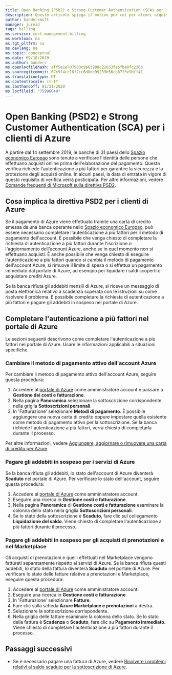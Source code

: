 ```yaml
---
title: Open Banking (PSD2) e Strong Customer Authentication (SCA) per i clienti di Azure
description: Questo articolo spiega il motivo per cui per alcuni acquisti di Azure è necessaria l'autenticazione a più fattori e descrive come completarla.
author: bandersmsft
manager: jureid
tags: billing
ms.service: cost-management-billing
ms.workload: na
ms.tgt_pltfrm: na
ms.devlang: na
ms.topic: conceptual
ms.date: 09/10/2019
ms.author: banders
ms.openlocfilehash: aff5e1e707980c9a63988c22653fa5fba0fc236b
ms.sourcegitcommit: 67e9f4cc16f2cc6d8de99239b56cb87f3e9bff41
ms.translationtype: HT
ms.contentlocale: it-IT
ms.lasthandoff: 01/31/2020
ms.locfileid: "75996040"
---
```

# <a name="open-banking-psd2-and-strong-customer-authentication-sca-for-azure-customers"></a>Open Banking (PSD2) e Strong Customer Authentication (SCA) per i clienti di Azure

A partire dal 14 settembre 2019, le banche di 31 paesi dello [Spazio economico Europao](https://en.wikipedia.org/wiki/European_Economic_Area) sono tenute a verificare l'identità delle persone che effettuano acquisti online prima dell'elaborazione del pagamento. Questa verifica richiede l'autenticazione a più fattori per garantire la sicurezza e la protezione degli acquisti online. In alcuni paesi, la data di entrata in vigore di questo requisito di verifica verrà posticipata. Per altre informazioni, vedere [Domande frequenti di Microsoft sulla direttiva PSD2](https://support.microsoft.com/en-us/help/4517854?preview).

## <a name="what-psd2-means-for-azure-customers"></a>Cosa implica la direttiva PSD2 per i clienti di Azure

Se il pagamento di Azure viene effettuato tramite una carta di credito emessa da una banca operante nello [Spazio economico Europao](https://en.wikipedia.org/wiki/European_Economic_Area), può essere necessario completare l'autenticazione a più fattori per il metodo di pagamento dell'account. È possibile che venga chiesto di completare la richiesta di autenticazione a più fattori durante l'iscrizione o l'aggiornamento dell'account Azure, anche se in quel momento non si effettuano acquisti. È anche possibile che venga chiesto di eseguire l'autenticazione a più fattori quando si cambia il metodo di pagamento dell'account Azure, si rimuove il limite di spesa o si effettua un pagamento immediato dal portale di Azure, ad esempio per liquidare i saldi scoperti o acquistare crediti Azure.

Se la banca rifiuta gli addebiti mensili di Azure, si riceve un messaggio di posta elettronica relativo a scadenza superata con le istruzioni su come risolvere il problema. È possibile completare la richiesta di autenticazione a più fattori e pagare gli addebiti in sospeso nel portale di Azure.

## <a name="complete-multi-factor-authentication-in-the-azure-portal"></a>Completare l'autenticazione a più fattori nel portale di Azure

Le sezioni seguenti descrivono come completare l'autenticazione a più fattori nel portale di Azure. Usare le informazioni applicabili a situazioni specifiche.

### <a name="change-the-active-payment-method-of-your-azure-account"></a>Cambiare il metodo di pagamento attivo dell'account Azure

Per cambiare il metodo di pagamento attivo dell'account Azure, seguire questa procedura:

1. Accedere al [portale di Azure](https://portal.azure.com) come amministratore account e passare a **Gestione dei costi e fatturazione**.
2. Nella pagina **Panoramica** selezionare la sottoscrizione corrispondente nella griglia **Sottoscrizioni personali**.
3. In 'Fatturazione' selezionare **Metodi di pagamento**. È possibile aggiungere una nuova carta di credito oppure impostare quella esistente come metodo di pagamento attivo per la sottoscrizione. Se la banca richiede l'autenticazione a più fattori, verrà chiesto di completarla durante il processo.

Per altre informazioni, vedere [Aggiungere, aggiornare o rimuovere una carta di credito per Azure](change-credit-card.md).

### <a name="settle-outstanding-charges-for-azure-services"></a>Pagare gli addebiti in sospeso per i servizi di Azure

Se la banca rifiuta gli addebiti, lo stato dell'account di Azure diventerà **Scaduto** nel portale di Azure. Per verificare lo stato dell'account, seguire questa procedura:

1. Accedere al [portale di Azure](https://portal.azure.com/) come amministratore account.
2. Eseguire una ricerca in **Gestione costi e fatturazione**.
3. Nella pagina **Panoramica** di **Gestione costi e fatturazione** esaminare la colonna dello stato nella griglia **Sottoscrizioni personali**.
4. Se lo stato della sottoscrizione è **Scaduto**, fare clic sul collegamento **Liquidazione del saldo**. Viene chiesto di completare l'autenticazione a più fattori durante il processo.

### <a name="settle-outstanding-charges-for-marketplace-and-reservation-purchases"></a>Pagare gli addebiti in sospeso per gli acquisti di prenotazioni e nel Marketplace

Gli acquisti di prenotazioni e quelli effettuati nel Marketplace vengono fatturati separatamente rispetto ai servizi di Azure. Se la banca rifiuta questi addebiti, lo stato della fattura diventerà **Scaduto** nel portale di Azure. Per verificare lo stato delle fatture relative a prenotazioni e Marketplace, eseguire questa procedura:

1. Accedere al [portale di Azure](https://portal.azure.com/) come amministratore account.
2. Eseguire una ricerca in **Gestione costi e fatturazione**.
3. In 'Fatturazione' selezionare **Fatture**.
4. Fare clic sulla scheda **Azure Marketplace e prenotazioni** a destra.
5. Selezionare la sottoscrizione corrispondente.
6. Nella griglia delle fatture esaminare la colonna dello stato. Se lo stato della fattura è **Scadenza** o **Scaduto**, fare clic su **Pagamento immediato.** Viene chiesto di completare l'autenticazione a più fattori durante il processo.

## <a name="next-steps"></a>Passaggi successivi
- Se è necessario pagare una fattura di Azure, vedere [Risolvere i problemi relativi al saldo scaduto per la sottoscrizione di Azure](resolve-past-due-balance.md).
